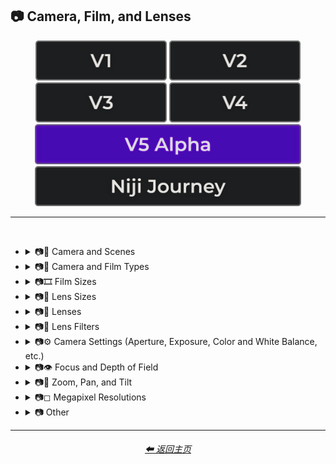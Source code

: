 <h2>📷 Camera, Film, and Lenses</h2>

<div align="center">

[<img src="/Images/Repo_Parts/Buttons/Version_Buttons/button_version_V1_inactive.webp?raw=true" alt="MidJourney V1" height="64" />](/Pages/MJ_V1/Style_Pages/Sphere/Camera.md)
[<img src="/Images/Repo_Parts/Buttons/Version_Buttons/button_version_V2_inactive.webp?raw=true" alt="MidJourney V2" height="64" />](/Pages/MJ_V2/Style_Pages/Sphere/Camera.md)
[<img src="/Images/Repo_Parts/Buttons/Version_Buttons/button_version_V3_inactive.webp?raw=true" alt="MidJourney V3" height="64" />](/Pages/MJ_V3/Style_Pages/Just_The_Style/Camera.md)
[<img src="/Images/Repo_Parts/Buttons/Version_Buttons/button_version_V4_inactive.webp?raw=true" alt="MidJourney V4" height="64" />](/Pages/MJ_V4/Style_Pages/Just_The_Style/Camera.md)
<br>
[<img src="/Images/Repo_Parts/Buttons/Version_Buttons/button_version_V5_Alpha_active_half.webp?raw=true" alt="MidJourney V5" height="64" />](/Pages/MJ_V5/Style_Pages/Just_The_Style/Camera.md)
[<img src="/Images/Repo_Parts/Buttons/Version_Buttons/button_version_niji_inactive_half.webp?raw=true" alt="Niji Journey" height="64" />](/Pages/Niji_Journey/Style_Pages/Camera.md)

</div>

<hr>
<br>


- <details><summary>📷🌇 Camera and Scenes</summary><p><div align="center">

    | Scene |
    | :-: |
    | <img src="/Images/MJ_V5/V5_Alpha_1/Midjourney_Styles/Scene.webp?raw=true" width="256" /> |
    
    <br>

    | Photography | Photograph | Photographia |
    | :-: | :-: | :-: |
    | <img src="/Images/MJ_V5/V5_Alpha_1/Midjourney_Styles/Photography.webp?raw=true" width="256" /> | <img src="/Images/MJ_V5/V5_Alpha_1/Midjourney_Styles/Photograph.webp?raw=true" width="256" /> | <img src="/Images/MJ_V5/V5_Alpha_1/Midjourney_Styles/Photographia.webp?raw=true" width="256" /> |

    <br>

    | Closed Composition |
    | :-: |
    | <img src="/Images/MJ_V5/V5_Alpha_1/Midjourney_Styles/Closed_Composition.webp?raw=true" width="256" /> |

    <br>
    
    | Filmic | Cinematic |
    | :-: | :-: |
    | <img src="/Images/MJ_V5/V5_Alpha_1/Midjourney_Styles/Filmic.webp?raw=true" width="256" /> | <img src="/Images/MJ_V5/V5_Alpha_1/Midjourney_Styles/Cinematic.webp?raw=true" width="256" /> | 
    
    <br>
    
    | Dramatic | Glamor Shot |
    | :-: | :-: |
    | <img src="/Images/MJ_V5/V5_Alpha_1/Midjourney_Styles/Dramatic.webp?raw=true" width="256" /> | <img src="/Images/MJ_V5/V5_Alpha_1/Midjourney_Styles/Glamor_Shot.webp?raw=true" width="256" /> |

    <br>

    | Golden Hour | Blue Hour |
    | :-: | :-: |
    | <img src="/Images/MJ_V5/V5_Alpha_1/Midjourney_Styles/Golden_Hour.webp?raw=true" width="256" /> | <img src="/Images/MJ_V5/V5_Alpha_1/Midjourney_Styles/Blue_Hour.webp?raw=true" width="256" /> |

    <br>
    
    | Award Winning Photography | Establishing Shot | Nightography |
    | :-: | :-: | :-: |
    | <img src="/Images/MJ_V5/V5_Alpha_1/Midjourney_Styles/Award_Winning_Photography.webp?raw=true" width="256" /> | <img src="/Images/MJ_V5/V5_Alpha_1/Midjourney_Styles/Establishing_Shot.webp?raw=true" width="256" /> | <img src="/Images/MJ_V5/V5_Alpha_1/Midjourney_Styles/Nightography.webp?raw=true" width="256" /> |

    <br>

    | Photoshoot |
    | :-: |
    | <img src="/Images/MJ_V5/V5_Alpha_1/Midjourney_Styles/Photoshoot.webp?raw=true" width="256" /> |

    <br>

    | Portrait | Full Body Portrait | Portraiture |
    | :-: | :-: | :-: |
    | <img src="/Images/MJ_V5/V5_Alpha_1/Midjourney_Styles/Portrait.webp?raw=true" width="256" /> | <img src="/Images/MJ_V5/V5_Alpha_1/Midjourney_Styles/Full_Body_Portrait.webp?raw=true" width="256" /> | <img src="/Images/MJ_V5/V5_Alpha_1/Midjourney_Styles/Portraiture.webp?raw=true" width="256" /> |

    <br>

    | Cinematic Haze |
    | :-: |
    | <img src="/Images/MJ_V5/V5_Alpha_1/Midjourney_Styles/Cinematic_Haze.webp?raw=true" width="256" /> |

    <br>
    
    | Subject |
    | :-: |
    | <img src="/Images/MJ_V5/V5_Alpha_1/Midjourney_Styles/Subject.webp?raw=true" width="256" /> |
    
    <br>
    
    | Pose | Gesture | Profile |
    | :-: | :-: | :-: |
    | <img src="/Images/MJ_V5/V5_Alpha_1/Midjourney_Styles/Pose.webp?raw=true" width="256" /> | <img src="/Images/MJ_V5/V5_Alpha_1/Midjourney_Styles/Gesture.webp?raw=true" width="256" /> | <img src="/Images/MJ_V5/V5_Alpha_1/Midjourney_Styles/Profile.webp?raw=true" width="256" /> |

    <br>
    
    | High-Speed Photograph | Time-Lapse | Motion Capture |
    | :-: | :-: | :-: |
    | <img src="/Images/MJ_V5/V5_Alpha_1/Midjourney_Styles/High-Speed_Photograph.webp?raw=true" width="256" /> | <img src="/Images/MJ_V5/V5_Alpha_1/Midjourney_Styles/Time-Lapse.webp?raw=true" width="256" /> | <img src="/Images/MJ_V5/V5_Alpha_1/Midjourney_Styles/Motion_Capture.webp?raw=true" width="256" /> |

    <br>
    
    | Claymation | Video Frame Capture |
    | :-: | :-: |
    | <img src="/Images/MJ_V5/V5_Alpha_1/Midjourney_Styles/Claymation.webp?raw=true" width="256" /> | <img src="/Images/MJ_V5/V5_Alpha_1/Midjourney_Styles/Video_Frame_Capture.webp?raw=true" width="256" /> |

    <br>

    | Stop Motion | Stop-Motion Animation Frame |
    | :-: | :-: |
    | <img src="/Images/MJ_V5/V5_Alpha_1/Midjourney_Styles/Stop_Motion.webp?raw=true" width="256" /> | <img src="/Images/MJ_V5/V5_Alpha_1/Midjourney_Styles/Stop-Motion_Animation_Frame.webp?raw=true" width="256" /> |

    <br>

    | Color Grading | Bokeh | Film Grain |
    | :-: | :-: | :-: |
    | <img src="/Images/MJ_V5/V5_Alpha_1/Midjourney_Styles/Color_Grading.webp?raw=true" width="256" /> | <img src="/Images/MJ_V5/V5_Alpha_1/Midjourney_Styles/Bokeh.webp?raw=true" width="256" /> | <img src="/Images/MJ_V5/V5_Alpha_1/Midjourney_Styles/Film_Grain.webp?raw=true" width="256" /> |
    
    <br>
    
    | Surveillance | Surveillance Footage |
    | :-: | :-: |
    | <img src="/Images/MJ_V5/V5_Alpha_1/Midjourney_Styles/Surveillance.webp?raw=true" width="256" /> | <img src="/Images/MJ_V5/V5_Alpha_1/Midjourney_Styles/Surveillance_Footage.webp?raw=true" width="256" /> |
    
    <br>
    
    | Security Footage | CCTV |
    | :-: | :-: |
    | <img src="/Images/MJ_V5/V5_Alpha_1/Midjourney_Styles/Security_Footage.webp?raw=true" width="256" /> | <img src="/Images/MJ_V5/V5_Alpha_1/Midjourney_Styles/CCTV.webp?raw=true" width="256" /> |

    <br>

    | Dashcam-Footage | Satellite Imagery | Paparazzi Photography |
    | :-: | :-: | :-: |
    | <img src="/Images/MJ_V5/V5_Alpha_1/Midjourney_Styles/Dashcam-Footage.webp?raw=true" width="256" /> | <img src="/Images/MJ_V5/V5_Alpha_1/Midjourney_Styles/Satellite_Imagery.webp?raw=true" width="256" /> | <img src="/Images/MJ_V5/V5_Alpha_1/Midjourney_Styles/Paparazzi_Photography.webp?raw=true" width="256" /> |
    
    <br>

    | Underwater Photography | Wildlife Photography | National Geographic Photo |
    | :-: | :-: | :-: |
    | <img src="/Images/MJ_V5/V5_Alpha_1/Midjourney_Styles/Underwater_Photography.webp?raw=true" width="256" /> | <img src="/Images/MJ_V5/V5_Alpha_1/Midjourney_Styles/Wildlife_Photography.webp?raw=true" width="256" /> | <img src="/Images/MJ_V5/V5_Alpha_1/Midjourney_Styles/National_Geographic_Photo.webp?raw=true" width="256" /> |

    <br>
    
    | Editorial Photography | Associated Press Photo | Photojournalism |
    | :-: | :-: | :-: |
    | <img src="/Images/MJ_V5/V5_Alpha_1/Midjourney_Styles/Editorial_Photography.webp?raw=true" width="256" /> | <img src="/Images/MJ_V5/V5_Alpha_1/Midjourney_Styles/Associated_Press_Photo.webp?raw=true" width="256" /> | <img src="/Images/MJ_V5/V5_Alpha_1/Midjourney_Styles/Photojournalism.webp?raw=true" width="256" /> |

    <br>

    | Action Scene | War Photography |
    | :-: | :-: |
    | <img src="/Images/MJ_V5/V5_Alpha_1/Midjourney_Styles/Action_Scene.webp?raw=true" width="256" /> | <img src="/Images/MJ_V5/V5_Alpha_1/Midjourney_Styles/War_Photography.webp?raw=true" width="256" /> |

    </div></p></details>


- <details><summary>📷🌇 Camera and Film Types</summary><p><div align="center">

    | Camcorder Effect | DSLR | Night Vision |
    | :-: | :-: | :-: |
    | <img src="/Images/MJ_V5/V5_Alpha_1/Midjourney_Styles/Camcorder_Effect.webp?raw=true" width="256" /> | <img src="/Images/MJ_V5/V5_Alpha_1/Midjourney_Styles/DSLR.webp?raw=true" width="256" /> | <img src="/Images/MJ_V5/V5_Alpha_1/Midjourney_Styles/Night_Vision.webp?raw=true" width="256" /> |
    
    <br>

    | Drone Photography | GoPro Video | Unregistered Hypercam 2 |
    | :-: | :-: | :-: |
    | <img src="/Images/MJ_V5/V5_Alpha_1/Midjourney_Styles/Drone_Photography.webp?raw=true" width="256" /> | <img src="/Images/MJ_V5/V5_Alpha_1/Midjourney_Styles/GoPro_Video.webp?raw=true" width="256" /> | <img src="/Images/MJ_V5/V5_Alpha_1/Midjourney_Styles/Unregistered_Hypercam_2.webp?raw=true" width="256" /> |

    <br>
    
    | Hyperspectral Imaging | Multispectral Imaging | Schlieren |
    | :-: | :-: | :-: |
    | <img src="/Images/MJ_V5/V5_Alpha_1/Midjourney_Styles/Hyperspectral_Imaging.webp?raw=true" width="256" /> | <img src="/Images/MJ_V5/V5_Alpha_1/Midjourney_Styles/Multispectral_Imaging.webp?raw=true" width="256" /> | <img src="/Images/MJ_V5/V5_Alpha_1/Midjourney_Styles/Schlieren.webp?raw=true" width="256" /> |
    
    <br>
    
    | Disposable Camera | Disposable Camera Photo |
    | :-: | :-: |
    | <img src="/Images/MJ_V5/V5_Alpha_1/Midjourney_Styles/Disposable_Camera.webp?raw=true" width="256" /> | <img src="/Images/MJ_V5/V5_Alpha_1/Midjourney_Styles/Disposable_Camera_Photo.webp?raw=true" width="256" /> |

    <br>
    
    | Polaroid |
    | :-: |
    | <img src="/Images/MJ_V5/V5_Alpha_1/Midjourney_Styles/Polaroid.webp?raw=true" width="256" /> |
    
    <br>
    
    | Ektachrome | Fujifilm Superia | Instax |
    | :-: | :-: | :-: |
    | <img src="/Images/MJ_V5/V5_Alpha_1/Midjourney_Styles/Ektachrome.webp?raw=true" width="256" /> | <img src="/Images/MJ_V5/V5_Alpha_1/Midjourney_Styles/Fujifilm_Superia.webp?raw=true" width="256" /> | <img src="/Images/MJ_V5/V5_Alpha_1/Midjourney_Styles/Instax.webp?raw=true" width="256" /> |

    <br>
    
    | Kodak Ektar | Kodak Gold 200 | Kodak Portra |
    | :-: | :-: | :-: |
    | <img src="/Images/MJ_V5/V5_Alpha_1/Midjourney_Styles/Kodak_Ektar.webp?raw=true" width="256" /> | <img src="/Images/MJ_V5/V5_Alpha_1/Midjourney_Styles/Kodak_Gold_200.webp?raw=true" width="256" /> | <img src="/Images/MJ_V5/V5_Alpha_1/Midjourney_Styles/Kodak_Portra.webp?raw=true" width="256" /> |
    
    <br>
    
    | Nikon D750 | Provia | Velvia |
    | :-: | :-: | :-: |
    | <img src="/Images/MJ_V5/V5_Alpha_1/Midjourney_Styles/Nikon_D750.webp?raw=true" width="256" /> | <img src="/Images/MJ_V5/V5_Alpha_1/Midjourney_Styles/Provia.webp?raw=true" width="256" /> | <img src="/Images/MJ_V5/V5_Alpha_1/Midjourney_Styles/Velvia.webp?raw=true" width="256" /> |
    
    <br>
    
    | Lomo | Pinhole Photography | CinemaScope |
    | :-: | :-: | :-: |
    | <img src="/Images/MJ_V5/V5_Alpha_1/Midjourney_Styles/Lomo.webp?raw=true" width="256" /> | <img src="/Images/MJ_V5/V5_Alpha_1/Midjourney_Styles/Pinhole_Photography.webp?raw=true" width="256" /> | <img src="/Images/MJ_V5/V5_Alpha_1/Midjourney_Styles/CinemaScope.webp?raw=true" width="256" /> |

    <br>
    
    | Tri-X 400 TX | Ilford HP5 | Photogram |
    | :-: | :-: | :-: |
    | <img src="/Images/MJ_V5/V5_Alpha_1/Midjourney_Styles/Tri-X_400_TX.webp?raw=true" width="256" /> | <img src="/Images/MJ_V5/V5_Alpha_1/Midjourney_Styles/Ilford_HP5.webp?raw=true" width="256" /> | <img src="/Images/MJ_V5/V5_Alpha_1/Midjourney_Styles/Photogram.webp?raw=true" width="256" /> |
    
    <br>

    | VistaVision | Technirama |
    | :-: | :-: |
    | <img src="/Images/MJ_V5/V5_Alpha_1/Midjourney_Styles/VistaVision.webp?raw=true" width="256" /> | <img src="/Images/MJ_V5/V5_Alpha_1/Midjourney_Styles/Technirama.webp?raw=true" width="256" /> |

    <br>

    | Techniscope | Super-35 |
    | :-: | :-: |
    | <img src="/Images/MJ_V5/V5_Alpha_1/Midjourney_Styles/Techniscope.webp?raw=true" width="256" /> | <img src="/Images/MJ_V5/V5_Alpha_1/Midjourney_Styles/Super-35.webp?raw=true" width="256" /> |

    <br>

    | Panavision | Super-Panavision-70 |
    | :-: | :-: |
    | <img src="/Images/MJ_V5/V5_Alpha_1/Midjourney_Styles/Panavision.webp?raw=true" width="256" /> | <img src="/Images/MJ_V5/V5_Alpha_1/Midjourney_Styles/Super-Panavision-70.webp?raw=true" width="256" /> |

    <br>

    | Cinerama | Kinopanorama | Cinemiracle |
    | :-: | :-: | :-: |
    | <img src="/Images/MJ_V5/V5_Alpha_1/Midjourney_Styles/Cinerama.webp?raw=true" width="256" /> | <img src="/Images/MJ_V5/V5_Alpha_1/Midjourney_Styles/Kinopanorama.webp?raw=true" width="256" /> | <img src="/Images/MJ_V5/V5_Alpha_1/Midjourney_Styles/Cinemiracle.webp?raw=true" width="256" /> |

    <br>
    
    | Daguerrotype | Ambrotype | Calotype |
    | :-: | :-: | :-: |
    | <img src="/Images/MJ_V5/V5_Alpha_1/Midjourney_Styles/Daguerrotype.webp?raw=true" width="256" /> | <img src="/Images/MJ_V5/V5_Alpha_1/Midjourney_Styles/Ambrotype.webp?raw=true" width="256" /> | <img src="/Images/MJ_V5/V5_Alpha_1/Midjourney_Styles/Calotype.webp?raw=true" width="256" /> |
    
    <br>
    
    | Tintype | Film-Negative |
    | :-: | :-: |
    | <img src="/Images/MJ_V5/V5_Alpha_1/Midjourney_Styles/Tintype.webp?raw=true" width="256" /> | <img src="/Images/MJ_V5/V5_Alpha_1/Midjourney_Styles/Film-Negative.webp?raw=true" width="256" /> |

    <br>
    
    | Full Frame |
    | :-: |
    | <img src="/Images/MJ_V5/V5_Alpha_1/Midjourney_Styles/Full_Frame.webp?raw=true" width="256" /> |

    </div></p></details>

- <details><summary>📷🎞 Film Sizes</summary><p><div align="center">

    | Shot on 8mm | Shot on 9.5mm |
    | :-: | :-: |
    | <img src="/Images/MJ_V5/V5_Alpha_1/Midjourney_Styles/Shot_on_8mm.webp?raw=true" width="256" /> | <img src="/Images/MJ_V5/V5_Alpha_1/Midjourney_Styles/Shot_on_9.5mm.webp?raw=true" width="256" /> |

    <br>

    | Shot on 16mm | Shot on 17.5mm | Shot on 28mm |
    | :-: | :-: | :-: |
    | <img src="/Images/MJ_V5/V5_Alpha_1/Midjourney_Styles/Shot_on_16mm.webp?raw=true" width="256" /> | <img src="/Images/MJ_V5/V5_Alpha_1/Midjourney_Styles/Shot_on_17.5mm.webp?raw=true" width="256" /> | <img src="/Images/MJ_V5/V5_Alpha_1/Midjourney_Styles/Shot_on_28mm.webp?raw=true" width="256" /> |

    <br>

    | Shot on 35mm | 35mm | Expired 35mm Film |
    | :-: | :-: | :-: |
    | <img src="/Images/MJ_V5/V5_Alpha_1/Midjourney_Styles/Shot_on_35mm.webp?raw=true" width="256" /> | <img src="/Images/MJ_V5/V5_Alpha_1/Midjourney_Styles/35mm.webp?raw=true" width="256" /> | <img src="/Images/MJ_V5/V5_Alpha_1/Midjourney_Styles/Expired_35mm_Film.webp?raw=true" width="256" /> |

    <br>

    | Shot on 65mm | Expired 65mm Film |
    | :-: | :-: |
    | <img src="/Images/MJ_V5/V5_Alpha_1/Midjourney_Styles/Shot_on_65mm.webp?raw=true" width="256" /> | <img src="/Images/MJ_V5/V5_Alpha_1/Midjourney_Styles/Expired_65mm_Film.webp?raw=true" width="256" /> |

    <br>

    | Shot on 70mm | Shot on IMAX 70mm |
    | :-: | :-: |
    | <img src="/Images/MJ_V5/V5_Alpha_1/Midjourney_Styles/Shot_on_70mm.webp?raw=true" width="256" /> | <img src="/Images/MJ_V5/V5_Alpha_1/Midjourney_Styles/Shot_on_IMAX_70mm.webp?raw=true" width="256" /> |

  </div></p></details>


- <details><summary>📷🥽 Lens Sizes</summary><p><div align="center">

    | 15mm Lens | 35mm Lens | 85mm Lens |
    | :-: | :-: | :-: |
    | <img src="/Images/MJ_V5/V5_Alpha_1/Midjourney_Styles/15mm_Lens.webp?raw=true" width="256" /> | <img src="/Images/MJ_V5/V5_Alpha_1/Midjourney_Styles/35mm_Lens.webp?raw=true" width="256" /> | <img src="/Images/MJ_V5/V5_Alpha_1/Midjourney_Styles/85mm_Lens.webp?raw=true" width="256" /> |
    
    <br>
    
    | 100mm Lens | 200mm Lens |
    | :-: | :-: |
    | <img src="/Images/MJ_V5/V5_Alpha_1/Midjourney_Styles/100mm_Lens.webp?raw=true" width="256" /> | <img src="/Images/MJ_V5/V5_Alpha_1/Midjourney_Styles/200mm_Lens.webp?raw=true" width="256" /> |

  </div></p></details>


- <details><summary>📷🔭 Lenses</summary><p><div align="center">

    | Macro | Macro View | Magnification |
    | :-: | :-: | :-: |
    | <img src="/Images/MJ_V5/V5_Alpha_1/Midjourney_Styles/Macro.webp?raw=true" width="256" /> | <img src="/Images/MJ_V5/V5_Alpha_1/Midjourney_Styles/Macro_View.webp?raw=true" width="256" /> | <img src="/Images/MJ_V5/V5_Alpha_1/Midjourney_Styles/Magnification.webp?raw=true" width="256" /> |
    
    <br>

    | 100x Magnification | 200x Magnification |
    | :-: | :-: |
    | <img src="/Images/MJ_V5/V5_Alpha_1/Midjourney_Styles/100x_Magnification.webp?raw=true" width="256" /> | <img src="/Images/MJ_V5/V5_Alpha_1/Midjourney_Styles/200x_Magnification.webp?raw=true" width="256" /> |
    
    <br>
    
    | 500x Magnification | 1000x Magnification |
    | :-: | :-: |
    | <img src="/Images/MJ_V5/V5_Alpha_1/Midjourney_Styles/500x_Magnification.webp?raw=true" width="256" /> | <img src="/Images/MJ_V5/V5_Alpha_1/Midjourney_Styles/1000x_Magnification.webp?raw=true" width="256" /> |
    
    <br>
    
    | Microscopic | Electron Microscope | Super-Resolution Microscopy |
    | :-: | :-: | :-: |
    | <img src="/Images/MJ_V5/V5_Alpha_1/Midjourney_Styles/Microscopic.webp?raw=true" width="256" /> | <img src="/Images/MJ_V5/V5_Alpha_1/Midjourney_Styles/Electron_Microscope.webp?raw=true" width="256" /> | <img src="/Images/MJ_V5/V5_Alpha_1/Midjourney_Styles/Super-Resolution_Microscopy.webp?raw=true" width="256" /> |
    
    <br>

    | Telescope | Telescopic | Telescope Photography |
    | :-: | :-: | :-: |
    | <img src="/Images/MJ_V5/V5_Alpha_1/Midjourney_Styles/Telescope.webp?raw=true" width="256" /> | <img src="/Images/MJ_V5/V5_Alpha_1/Midjourney_Styles/Telescopic.webp?raw=true" width="256" /> | <img src="/Images/MJ_V5/V5_Alpha_1/Midjourney_Styles/Telescope_Photography.webp?raw=true" width="256" /> |

    <br>
    
    | Telephoto | Panorama | 360 Panorama |
    | :-: | :-: | :-: |
    | <img src="/Images/MJ_V5/V5_Alpha_1/Midjourney_Styles/Telephoto.webp?raw=true" width="256" /> | <img src="/Images/MJ_V5/V5_Alpha_1/Midjourney_Styles/Panorama.webp?raw=true" width="256" /> | <img src="/Images/MJ_V5/V5_Alpha_1/Midjourney_Styles/360_Panorama.webp?raw=true" width="256" /> |
    
    <br>
    
    | Wide Angle | Ultra-Wide Angle | 360 Angle |
    | :-: | :-: | :-: |
    | <img src="/Images/MJ_V5/V5_Alpha_1/Midjourney_Styles/Wide_Angle.webp?raw=true" width="256" /> | <img src="/Images/MJ_V5/V5_Alpha_1/Midjourney_Styles/Ultra-Wide_Angle.webp?raw=true" width="256" /> | <img src="/Images/MJ_V5/V5_Alpha_1/Midjourney_Styles/360_Angle.webp?raw=true" width="256" /> |

    <br>

    | Fisheye Lens | Fisheye Lens Effect | Lens Distortion |
    | :-: | :-: | :-: |
    | <img src="/Images/MJ_V5/V5_Alpha_1/Midjourney_Styles/Fisheye_Lens.webp?raw=true" width="256" /> | <img src="/Images/MJ_V5/V5_Alpha_1/Midjourney_Styles/Fisheye_Lens_Effect.webp?raw=true" width="256" /> | <img src="/Images/MJ_V5/V5_Alpha_1/Midjourney_Styles/Lens_Distortion.webp?raw=true" width="256" /> |

    </div></p></details>


- <details><summary>📷🧫 Lens Filters</summary><p><div align="center">

    | Color-Gel | Filter |
    | :-: | :-: |
    | <img src="/Images/MJ_V5/V5_Alpha_1/Midjourney_Styles/Color-Gel.webp?raw=true" width="256" /> | <img src="/Images/MJ_V5/V5_Alpha_1/Midjourney_Styles/Filter.webp?raw=true" width="256" /> |
    
    <br>

    | Photographic-Filter | Diffusion-Filter |
    | :-: | :-: |
    | <img src="/Images/MJ_V5/V5_Alpha_1/Midjourney_Styles/Photographic-Filter.webp?raw=true" width="256" /> | <img src="/Images/MJ_V5/V5_Alpha_1/Midjourney_Styles/Diffusion-Filter.webp?raw=true" width="256" /> |
    
    <br>
    
    | Dichroic-Filter | UV-Filter |
    | :-: | :-: |
    | <img src="/Images/MJ_V5/V5_Alpha_1/Midjourney_Styles/Dichroic-Filter.webp?raw=true" width="256" /> | <img src="/Images/MJ_V5/V5_Alpha_1/Midjourney_Styles/UV-Filter.webp?raw=true" width="256" /> |
    
    <br>
    
    | Polarization-Filter | Polarizer |
    | :-: | :-: |
    | <img src="/Images/MJ_V5/V5_Alpha_1/Midjourney_Styles/Polarization-Filter.webp?raw=true" width="256" /> | <img src="/Images/MJ_V5/V5_Alpha_1/Midjourney_Styles/Polarizer.webp?raw=true" width="256" /> |
    
    <br>
    
    | Infrared-Filter | Infrared-Cut-Off-Filter |
    | :-: | :-: |
    | <img src="/Images/MJ_V5/V5_Alpha_1/Midjourney_Styles/Infrared-Filter.webp?raw=true" width="256" /> | <img src="/Images/MJ_V5/V5_Alpha_1/Midjourney_Styles/Infrared-Cut-Off-Filter.webp?raw=true" width="256" /> |
    
    <br>
    
    | Neutral-Density-Filter | ND-Filter |
    | :-: | :-: |
    | <img src="/Images/MJ_V5/V5_Alpha_1/Midjourney_Styles/Neutral-Density-Filter.webp?raw=true" width="256" /> | <img src="/Images/MJ_V5/V5_Alpha_1/Midjourney_Styles/ND-Filter.webp?raw=true" width="256" /> |
    
    <br>
    
    | Graduated-Neutral-Density-Filter | GND-Filter |
    | :-: | :-: |
    | <img src="/Images/MJ_V5/V5_Alpha_1/Midjourney_Styles/Graduated-Neutral-Density-Filter.webp?raw=true" width="256" /> | <img src="/Images/MJ_V5/V5_Alpha_1/Midjourney_Styles/GND-Filter.webp?raw=true" width="256" /> |
    
    <br>
    
    | Astronomical-Filter | Cokin-Filter |
    | :-: | :-: |
    | <img src="/Images/MJ_V5/V5_Alpha_1/Midjourney_Styles/Astronomical-Filter.webp?raw=true" width="256" /> | <img src="/Images/MJ_V5/V5_Alpha_1/Midjourney_Styles/Cokin-Filter.webp?raw=true" width="256" /> |

  </div></p></details>


- <details><summary>📷⚙ Camera Settings (Aperture, Exposure, Color and White Balance, etc.)</summary><p><div align="center">

    | Exposure | Short Exposure | Long Exposure |
    | :-: | :-: | :-: |
    | <img src="/Images/MJ_V5/V5_Alpha_1/Midjourney_Styles/Exposure.webp?raw=true" width="256" /> | <img src="/Images/MJ_V5/V5_Alpha_1/Midjourney_Styles/Short_Exposure.webp?raw=true" width="256" /> | <img src="/Images/MJ_V5/V5_Alpha_1/Midjourney_Styles/Long_Exposure.webp?raw=true" width="256" /> | 
    
    <br>
    
    | Double-Exposure | Shutter Speed 1/1000 | Shutter Speed 1/2 |
    | :-: | :-: | :-: |
    | <img src="/Images/MJ_V5/V5_Alpha_1/Midjourney_Styles/Double-Exposure.webp?raw=true" width="256" /> | <img src="/Images/MJ_V5/V5_Alpha_1/Midjourney_Styles/Shutter_Speed_11000.webp?raw=true" width="256" /> | <img src="/Images/MJ_V5/V5_Alpha_1/Midjourney_Styles/Shutter_Speed_12.webp?raw=true" width="256" /> | 

    <br>
    
    | Aperture | F/2.8 | F/22 |
    | :-: | :-: | :-: |
    | <img src="/Images/MJ_V5/V5_Alpha_1/Midjourney_Styles/Aperture.webp?raw=true" width="256" /> | <img src="/Images/MJ_V5/V5_Alpha_1/Midjourney_Styles/F2.8.webp?raw=true" width="256" /> | <img src="/Images/MJ_V5/V5_Alpha_1/Midjourney_Styles/F22.webp?raw=true" width="256" /> | 

    <br>
    
    | Gamma | White Balance |
    | :-: | :-: |
    | <img src="/Images/MJ_V5/V5_Alpha_1/Midjourney_Styles/Gamma.webp?raw=true" width="256" /> | <img src="/Images/MJ_V5/V5_Alpha_1/Midjourney_Styles/White_Balance.webp?raw=true" width="256" /> |

    <br>
    
    | Rule of Thirds |
    | :-: |
    | <img src="/Images/MJ_V5/V5_Alpha_1/Midjourney_Styles/Rule_of_Thirds.webp?raw=true" width="256" /> |

    </div></p></details>


- <details><summary>📷👁 Focus and Depth of Field</summary><p><div align="center">

    | Depth | Depth of Field | DOF |
    | :-: | :-: | :-: |
    | <img src="/Images/MJ_V5/V5_Alpha_1/Midjourney_Styles/Depth.webp?raw=true" width="256" /> | <img src="/Images/MJ_V5/V5_Alpha_1/Midjourney_Styles/Depth_of_Field.webp?raw=true" width="256" /> | <img src="/Images/MJ_V5/V5_Alpha_1/Midjourney_Styles/DOF.webp?raw=true" width="256" /> |

    <br>

    | Horizon Line | Vantage Point | Vanishing Point |
    | :-: | :-: | :-: |
    | <img src="/Images/MJ_V5/V5_Alpha_1/Midjourney_Styles/Horizon_Line.webp?raw=true" width="256" /> | <img src="/Images/MJ_V5/V5_Alpha_1/Midjourney_Styles/Vantage_Point.webp?raw=true" width="256" /> | <img src="/Images/MJ_V5/V5_Alpha_1/Midjourney_Styles/Vanishing_Point.webp?raw=true" width="256" /> |

    <br>
    
    | Defocused | Unfocused |
    | :-: | :-: |
    | <img src="/Images/MJ_V5/V5_Alpha_1/Midjourney_Styles/Defocused.webp?raw=true" width="256" /> | <img src="/Images/MJ_V5/V5_Alpha_1/Midjourney_Styles/Unfocused.webp?raw=true" width="256" /> |

    <br>
    
    | Focal Point | Soft-Focus |
    | :-: | :-: |
    | <img src="/Images/MJ_V5/V5_Alpha_1/Midjourney_Styles/Focal_Point.webp?raw=true" width="256" /> | <img src="/Images/MJ_V5/V5_Alpha_1/Midjourney_Styles/Soft-Focus.webp?raw=true" width="256" /> |

    <br>
    
    | Shallow Focus | Deep Focus |
    | :-: | :-: |
    | <img src="/Images/MJ_V5/V5_Alpha_1/Midjourney_Styles/Shallow_Focus.webp?raw=true" width="256" /> | <img src="/Images/MJ_V5/V5_Alpha_1/Midjourney_Styles/Deep_Focus.webp?raw=true" width="256" /> |
    
    <br>
    
    | Rack Focus | Split Diopter | Tilted Plane Focus |
    | :-: | :-: | :-: |
    | <img src="/Images/MJ_V5/V5_Alpha_1/Midjourney_Styles/Rack_Focus.webp?raw=true" width="256" /> | <img src="/Images/MJ_V5/V5_Alpha_1/Midjourney_Styles/Split_Diopter.webp?raw=true" width="256" /> | <img src="/Images/MJ_V5/V5_Alpha_1/Midjourney_Styles/Tilted_Plane_Focus.webp?raw=true" width="256" /> |

    </div></p></details>


- <details><summary>📷🔎 Zoom, Pan, and Tilt</summary><p><div align="center">

    | Zoom | Dolly Zoom |
    | :-: | :-: |
    | <img src="/Images/MJ_V5/V5_Alpha_1/Midjourney_Styles/Zoom.webp?raw=true" width="256" /> | <img src="/Images/MJ_V5/V5_Alpha_1/Midjourney_Styles/Dolly_Zoom.webp?raw=true" width="256" /> |

    <br>
    
    | Pan | Tilt |
    | :-: | :-: |
    | <img src="/Images/MJ_V5/V5_Alpha_1/Midjourney_Styles/Pan.webp?raw=true" width="256" /> | <img src="/Images/MJ_V5/V5_Alpha_1/Midjourney_Styles/Tilt.webp?raw=true" width="256" /> |

    <br>

    | Tiltshift |
    | :-: |
    | <img src="/Images/MJ_V5/V5_Alpha_1/Midjourney_Styles/Tiltshift.webp?raw=true" width="256" /> |

    </div></p></details>


- <details><summary>📷◻ Megapixel Resolutions</summary><p><div align="center">

    | Megapixel | 2 Megapixels |
    | :-: | :-: |
    | <img src="/Images/MJ_V5/V5_Alpha_1/Midjourney_Styles/Megapixel.webp?raw=true" width="256" /> | <img src="/Images/MJ_V5/V5_Alpha_1/Midjourney_Styles/2_Megapixels.webp?raw=true" width="256" /> |

    <br>

    | 10 Megapixels | 12 Megapixels | 16 Megapixels |
    | :-: | :-: | :-: |
    | <img src="/Images/MJ_V5/V5_Alpha_1/Midjourney_Styles/10_Megapixels.webp?raw=true" width="256" /> | <img src="/Images/MJ_V5/V5_Alpha_1/Midjourney_Styles/12_Megapixels.webp?raw=true" width="256" /> | <img src="/Images/MJ_V5/V5_Alpha_1/Midjourney_Styles/16_Megapixels.webp?raw=true" width="256" /> |

    <br>
    
    | 20 Megapixels | 22 Megapixels |
    | :-: | :-: |
    | <img src="/Images/MJ_V5/V5_Alpha_1/Midjourney_Styles/20_Megapixels.webp?raw=true" width="256" /> | <img src="/Images/MJ_V5/V5_Alpha_1/Midjourney_Styles/22_Megapixels.webp?raw=true" width="256" /> |

  </div></p></details>


- <details><summary>📷 Other</summary><p><div align="center">

    | Lens Flare | Vignette | Split Toning |
    | :-: | :-: | :-: |
    | <img src="/Images/MJ_V5/V5_Alpha_1/Midjourney_Styles/Lens_Flare.webp?raw=true" width="256" /> | <img src="/Images/MJ_V5/V5_Alpha_1/Midjourney_Styles/Vignette.webp?raw=true" width="256" /> | <img src="/Images/MJ_V5/V5_Alpha_1/Midjourney_Styles/Split_Toning.webp?raw=true" width="256" /> | 
    
    <br>
    
    | Rephotography | Scanography | Slit-Scan Photography |
    | :-: | :-: | :-: |
    | <img src="/Images/MJ_V5/V5_Alpha_1/Midjourney_Styles/Rephotography.webp?raw=true" width="256" /> | <img src="/Images/MJ_V5/V5_Alpha_1/Midjourney_Styles/Scanography.webp?raw=true" width="256" /> | <img src="/Images/MJ_V5/V5_Alpha_1/Midjourney_Styles/Slit-Scan_Photography.webp?raw=true" width="256" /> |

    </div></p></details>

<hr>
<div align="center">
    <h6><a href="/README.md">⬅ 返回主页</a></h6>
</div>